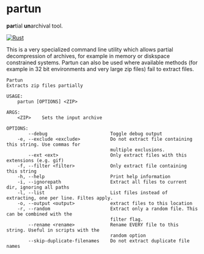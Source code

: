 # partun

**par**tial **un**archival tool.

[![Rust](https://github.com/woelper/partun/actions/workflows/rust.yml/badge.svg)](https://github.com/woelper/partun/actions/workflows/rust.yml)

This is a very specialized command line utility which allows partial decompression of archives, for example in memory or diskspace constrained systems.
Partun can also be used where available methods (for example in 32 bit environments and very large zip files) fail to extract files.

```
Partun 
Extracts zip files partially

USAGE:
    partun [OPTIONS] <ZIP>

ARGS:
    <ZIP>    Sets the input archive

OPTIONS:
        --debug                       Toggle debug output
    -e, --exclude <exclude>           Do not extract file containing this string. Use commas for
                                      multiple exclusions.
        --ext <ext>                   Only extract files with this extensions (e.g. gif)
    -f, --filter <filter>             Only extract file containing this string
    -h, --help                        Print help information
    -i, --ignorepath                  Extract all files to current dir, ignoring all paths
    -l, --list                        List files instead of extracting, one per line. Filtes apply.
    -o, --output <output>             extract files to this location
    -r, --random                      Extract only a random file. This can be combined with the
                                      filter flag.
        --rename <rename>             Rename EVERY file to this string. Useful in scripts with the
                                      random option
        --skip-duplicate-filenames    Do not extract duplicate file names

```
